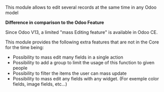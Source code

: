 This module allows to edit several records at the same time in any Odoo model

**Difference in comparison to the Odoo Feature**

Since Odoo V13, a limited "mass Editing feature" is available in Odoo
CE.

This module provides the following extra features that are not in the
Core for the time being:

- Possibility to mass edit many fields in a single action
- Possibility to add a group to limit the usage of this function to
  given people
- Possibility to filter the items the user can mass update
- Possibility to mass edit any fields with any widget. (For exemple
  color fields, image fields, etc...)
